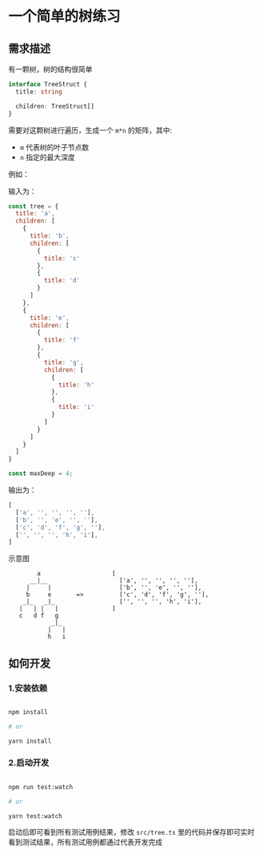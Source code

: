 # 一个简单的树练习

## 需求描述

有一颗树，树的结构很简单

```ts
interface TreeStruct {
  title: string

  children: TreeStruct[]
}
```

需要对这颗树进行遍历，生成一个 `m*n` 的矩阵，其中:

- `m` 代表树的叶子节点数
- `n` 指定的最大深度

例如：

输入为：

```js
const tree = {
  title: 'a',
  children: [
    {
      title: 'b',
      children: [
        {
          title: 'c'
        },
        {
          title: 'd'
        }
      ]
    },
    {
      title: 'e',
      children: [
        {
          title: 'f'
        },
        {
          title: 'g',
          children: [
            {
              title: 'h'
            },
            {
              title: 'i'
            }
          ]
        }
      ]
    }
  ]
}

const maxDeep = 4;
```

输出为：

```js
[
  ['a', '', '', '', ''],
  ['b', '', 'e', '', ''],
  ['c', 'd', 'f', 'g', ''],
  ['', '', '', 'h', 'i'],
]
```

示意图

```
        a                    [
      __|__                    ['a', '', '', '', ''],
     |     |                   ['b', '', 'e', '', ''],
     b     e       =>          ['c', 'd', 'f', 'g', ''],
    _|_   _|_                  ['', '', '', 'h', 'i'],
   |   | |   |               ]
   c   d f   g
            _|_  
           |   |
           h   i                       
```


## 如何开发

### 1.安装依赖

```bash

npm install

# or

yarn install

```

### 2.启动开发

```bash

npm run test:watch

# or

yarn test:watch

```

启动后即可看到所有测试用例结果，修改 `src/tree.ts` 里的代码并保存即可实时看到测试结果，所有测试用例都通过代表开发完成
